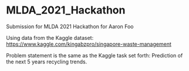 # MLDA_2021_Hackathon
Submission for MLDA 2021 Hackathon for Aaron Foo

Using data from the Kaggle dataset: https://www.kaggle.com/kingabzpro/singapore-waste-management

Problem statement is the same as the Kaggle task set forth: Prediction of the next 5 years recycling trends.


